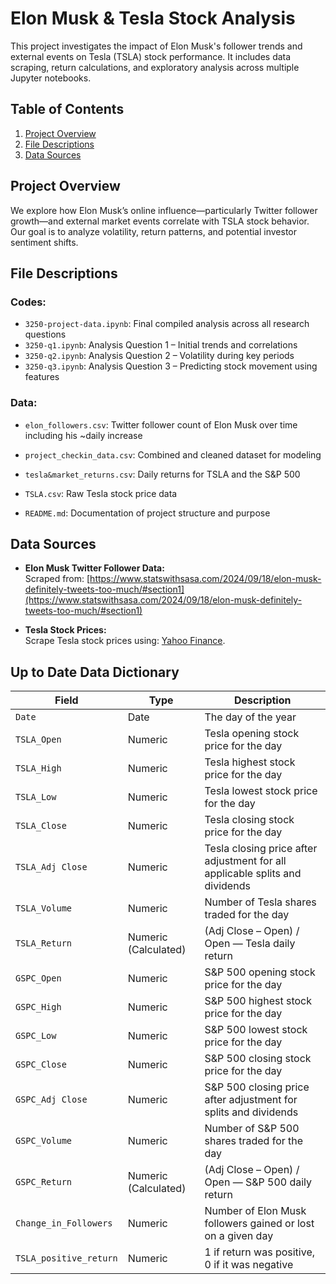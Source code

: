 # Elon Musk & Tesla Stock Analysis

This project investigates the impact of Elon Musk's follower trends and external events on Tesla (TSLA) stock performance. It includes data scraping, return calculations, and exploratory analysis across multiple Jupyter notebooks.

## Table of Contents

1. [Project Overview](#project-overview)
2. [File Descriptions](#file-descriptions)
3. [Data Sources](#data-sources)

## Project Overview

We explore how Elon Musk’s online influence—particularly Twitter follower growth—and external market events correlate with TSLA stock behavior. Our goal is to analyze volatility, return patterns, and potential investor sentiment shifts.

## File Descriptions

### Codes:

- `3250-project-data.ipynb`: Final compiled analysis across all research questions
- `3250-q1.ipynb`: Analysis Question 1 – Initial trends and correlations
- `3250-q2.ipynb`: Analysis Question 2 – Volatility during key periods
- `3250-q3.ipynb`: Analysis Question 3 – Predicting stock movement using features

### Data:

- `elon_followers.csv`: Twitter follower count of Elon Musk over time including his ~daily increase
- `project_checkin_data.csv`: Combined and cleaned dataset for modeling
- `tesla&market_returns.csv`: Daily returns for TSLA and the S&P 500
- `TSLA.csv`: Raw Tesla stock price data

- `README.md`: Documentation of project structure and purpose

## Data Sources

- **Elon Musk Twitter Follower Data:**  
  Scraped from: [https://www.statswithsasa.com/2024/09/18/elon-musk-definitely-tweets-too-much/#section1](https://www.statswithsasa.com/2024/09/18/elon-musk-definitely-tweets-too-much/#section1)

- **Tesla Stock Prices:**  
  Scrape Tesla stock prices using: [Yahoo Finance](https://finance.yahoo.com/quote/TSLA/history).

## Up to Date Data Dictionary

| Field                  | Type                 | Description                                                                  |
| ---------------------- | -------------------- | ---------------------------------------------------------------------------- |
| `Date`                 | Date                 | The day of the year                                                          |
| `TSLA_Open`            | Numeric              | Tesla opening stock price for the day                                        |
| `TSLA_High`            | Numeric              | Tesla highest stock price for the day                                        |
| `TSLA_Low`             | Numeric              | Tesla lowest stock price for the day                                         |
| `TSLA_Close`           | Numeric              | Tesla closing stock price for the day                                        |
| `TSLA_Adj Close`       | Numeric              | Tesla closing price after adjustment for all applicable splits and dividends |
| `TSLA_Volume`          | Numeric              | Number of Tesla shares traded for the day                                    |
| `TSLA_Return`          | Numeric (Calculated) | (Adj Close – Open) / Open — Tesla daily return                               |
| `GSPC_Open`            | Numeric              | S&P 500 opening stock price for the day                                      |
| `GSPC_High`            | Numeric              | S&P 500 highest stock price for the day                                      |
| `GSPC_Low`             | Numeric              | S&P 500 lowest stock price for the day                                       |
| `GSPC_Close`           | Numeric              | S&P 500 closing stock price for the day                                      |
| `GSPC_Adj Close`       | Numeric              | S&P 500 closing price after adjustment for splits and dividends              |
| `GSPC_Volume`          | Numeric              | Number of S&P 500 shares traded for the day                                  |
| `GSPC_Return`          | Numeric (Calculated) | (Adj Close – Open) / Open — S&P 500 daily return                             |
| `Change_in_Followers`  | Numeric              | Number of Elon Musk followers gained or lost on a given day                  |
| `TSLA_positive_return` | Numeric              | 1 if return was positive, 0 if it was negative                               |

